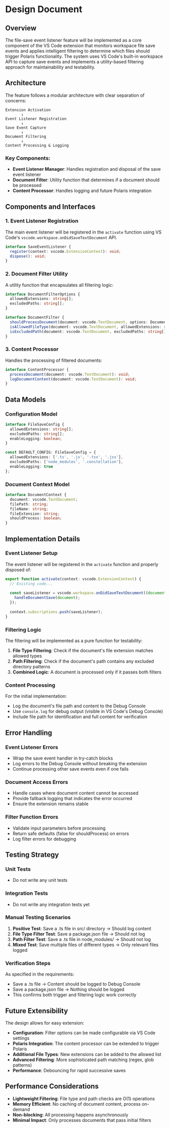 # Design Document

## Overview

The file-save event listener feature will be implemented as a core component of the VS Code extension that monitors workspace file save events and applies intelligent filtering to determine which files should trigger Polaris functionality. The system uses VS Code's built-in workspace API to capture save events and implements a utility-based filtering approach for maintainability and testability.

## Architecture

The feature follows a modular architecture with clear separation of concerns:

```
Extension Activation
       ↓
Event Listener Registration
       ↓
Save Event Capture
       ↓
Document Filtering
       ↓
Content Processing & Logging
```

### Key Components:
- **Event Listener Manager**: Handles registration and disposal of the save event listener
- **Document Filter**: Utility function that determines if a document should be processed
- **Content Processor**: Handles logging and future Polaris integration

## Components and Interfaces

### 1. Event Listener Registration

The main event listener will be registered in the `activate` function using VS Code's `vscode.workspace.onDidSaveTextDocument` API.

```typescript
interface SaveEventListener {
  register(context: vscode.ExtensionContext): void;
  dispose(): void;
}
```

### 2. Document Filter Utility

A utility function that encapsulates all filtering logic:

```typescript
interface DocumentFilterOptions {
  allowedExtensions: string[];
  excludedPaths: string[];
}

interface DocumentFilter {
  shouldProcessDocument(document: vscode.TextDocument, options: DocumentFilterOptions): boolean;
  isAllowedFileType(document: vscode.TextDocument, allowedExtensions: string[]): boolean;
  isExcludedPath(document: vscode.TextDocument, excludedPaths: string[]): boolean;
}
```

### 3. Content Processor

Handles the processing of filtered documents:

```typescript
interface ContentProcessor {
  processDocument(document: vscode.TextDocument): void;
  logDocumentContent(document: vscode.TextDocument): void;
}
```

## Data Models

### Configuration Model

```typescript
interface FileSaveConfig {
  allowedExtensions: string[];
  excludedPaths: string[];
  enableLogging: boolean;
}

const DEFAULT_CONFIG: FileSaveConfig = {
  allowedExtensions: ['.ts', '.js', '.tsx', '.jsx'],
  excludedPaths: ['node_modules', '.constellation'],
  enableLogging: true
};
```

### Document Context Model

```typescript
interface DocumentContext {
  document: vscode.TextDocument;
  filePath: string;
  fileName: string;
  fileExtension: string;
  shouldProcess: boolean;
}
```

## Implementation Details

### Event Listener Setup

The event listener will be registered in the `activate` function and properly disposed of:

```typescript
export function activate(context: vscode.ExtensionContext) {
  // Existing code...
  
  const saveListener = vscode.workspace.onDidSaveTextDocument((document) => {
    handleDocumentSave(document);
  });
  
  context.subscriptions.push(saveListener);
}
```

### Filtering Logic

The filtering will be implemented as a pure function for testability:

1. **File Type Filtering**: Check if the document's file extension matches allowed types
2. **Path Filtering**: Check if the document's path contains any excluded directory patterns
3. **Combined Logic**: A document is processed only if it passes both filters

### Content Processing

For the initial implementation:
- Log the document's file path and content to the Debug Console
- Use `console.log` for debug output (visible in VS Code's Debug Console)
- Include file path for identification and full content for verification

## Error Handling

### Event Listener Errors
- Wrap the save event handler in try-catch blocks
- Log errors to the Debug Console without breaking the extension
- Continue processing other save events even if one fails

### Document Access Errors
- Handle cases where document content cannot be accessed
- Provide fallback logging that indicates the error occurred
- Ensure the extension remains stable

### Filter Function Errors
- Validate input parameters before processing
- Return safe defaults (false for shouldProcess) on errors
- Log filter errors for debugging

## Testing Strategy

### Unit Tests
- Do not write any unit tests

### Integration Tests
- Do not write any integration tests yet

### Manual Testing Scenarios
1. **Positive Test**: Save a .ts file in src/ directory → Should log content
2. **File Type Filter Test**: Save a package.json file → Should not log
3. **Path Filter Test**: Save a .ts file in node_modules/ → Should not log
4. **Mixed Test**: Save multiple files of different types → Only relevant files logged

### Verification Steps
As specified in the requirements:
- Save a .ts file → Content should be logged to Debug Console
- Save a package.json file → Nothing should be logged
- This confirms both trigger and filtering logic work correctly

## Future Extensibility

The design allows for easy extension:
- **Configuration**: Filter options can be made configurable via VS Code settings
- **Polaris Integration**: The content processor can be extended to trigger Polaris
- **Additional File Types**: New extensions can be added to the allowed list
- **Advanced Filtering**: More sophisticated path matching (regex, glob patterns)
- **Performance**: Debouncing for rapid successive saves

## Performance Considerations

- **Lightweight Filtering**: File type and path checks are O(1) operations
- **Memory Efficient**: No caching of document content, process on-demand
- **Non-blocking**: All processing happens asynchronously
- **Minimal Impact**: Only processes documents that pass initial filters